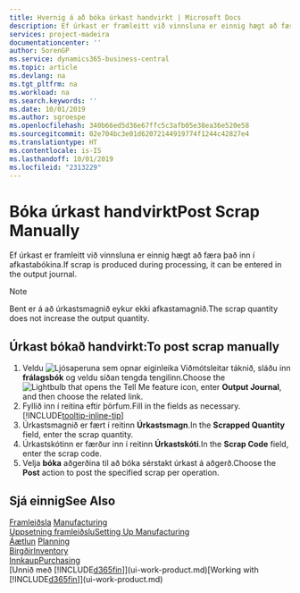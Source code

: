```yaml
---
title: Hvernig á að bóka úrkast handvirkt | Microsoft Docs
description: Ef úrkast er framleitt við vinnsluna er einnig hægt að færa það inn í afkastabókina. Bent er á að úrkastsmagnið eykur ekki afkastamagnið.
services: project-madeira
documentationcenter: ''
author: SorenGP
ms.service: dynamics365-business-central
ms.topic: article
ms.devlang: na
ms.tgt_pltfrm: na
ms.workload: na
ms.search.keywords: ''
ms.date: 10/01/2019
ms.author: sgroespe
ms.openlocfilehash: 340b66ed5d36e67ffc5c3afb05e38ea36e520e58
ms.sourcegitcommit: 02e704bc3e01d62072144919774f1244c42827e4
ms.translationtype: HT
ms.contentlocale: is-IS
ms.lasthandoff: 10/01/2019
ms.locfileid: "2313229"
---
```

# <a name="post-scrap-manually"></a><span data-ttu-id="3a912-104">Bóka úrkast handvirkt</span><span class="sxs-lookup"><span data-stu-id="3a912-104">Post Scrap Manually</span></span>
<span data-ttu-id="3a912-105">Ef úrkast er framleitt við vinnsluna er einnig hægt að færa það inn í afkastabókina.</span><span class="sxs-lookup"><span data-stu-id="3a912-105">If scrap is produced during processing, it can be entered in the output journal.</span></span> 

> [!NOTE]
> <span data-ttu-id="3a912-106">Bent er á að úrkastsmagnið eykur ekki afkastamagnið.</span><span class="sxs-lookup"><span data-stu-id="3a912-106">The scrap quantity does not increase the output quantity.</span></span>  

## <a name="to-post-scrap-manually"></a><span data-ttu-id="3a912-107">Úrkast bókað handvirkt:</span><span class="sxs-lookup"><span data-stu-id="3a912-107">To post scrap manually</span></span>  
1. <span data-ttu-id="3a912-108">Veldu ![Ljósaperuna sem opnar eiginleika Viðmótsleitar](media/ui-search/search_small.png "Segðu mér hvað þú vilt gera") táknið, sláðu inn **frálagsbók** og veldu síðan tengda tengilinn.</span><span class="sxs-lookup"><span data-stu-id="3a912-108">Choose the ![Lightbulb that opens the Tell Me feature](media/ui-search/search_small.png "Tell me what you want to do") icon, enter **Output Journal**, and then choose the related link.</span></span>  
2. <span data-ttu-id="3a912-109">Fyllið inn í reitina eftir þörfum.</span><span class="sxs-lookup"><span data-stu-id="3a912-109">Fill in the fields as necessary.</span></span> [!INCLUDE[tooltip-inline-tip](includes/tooltip-inline-tip_md.md)]  
3. <span data-ttu-id="3a912-110">Úrkastsmagnið er fært í reitinn **Úrkastsmagn**.</span><span class="sxs-lookup"><span data-stu-id="3a912-110">In the **Scrapped Quantity** field, enter the scrap quantity.</span></span>  
4. <span data-ttu-id="3a912-111">Úrkastskótinn er færður inn í reitinn **Úrkastskóti**.</span><span class="sxs-lookup"><span data-stu-id="3a912-111">In the **Scrap Code** field, enter the scrap code.</span></span>  
5. <span data-ttu-id="3a912-112">Velja **bóka** aðgerðina til að bóka sérstakt úrkast á aðgerð.</span><span class="sxs-lookup"><span data-stu-id="3a912-112">Choose the **Post** action to post the specified scrap per operation.</span></span>  

## <a name="see-also"></a><span data-ttu-id="3a912-113">Sjá einnig</span><span class="sxs-lookup"><span data-stu-id="3a912-113">See Also</span></span>  
<span data-ttu-id="3a912-114">[Framleiðsla](production-manage-manufacturing.md)  </span><span class="sxs-lookup"><span data-stu-id="3a912-114">[Manufacturing](production-manage-manufacturing.md)  </span></span>  
[<span data-ttu-id="3a912-115">Uppsetning framleiðslu</span><span class="sxs-lookup"><span data-stu-id="3a912-115">Setting Up Manufacturing</span></span>](production-configure-production-processes.md)  
<span data-ttu-id="3a912-116">[Áætlun](production-planning.md)    </span><span class="sxs-lookup"><span data-stu-id="3a912-116">[Planning](production-planning.md)    </span></span>  
[<span data-ttu-id="3a912-117">Birgðir</span><span class="sxs-lookup"><span data-stu-id="3a912-117">Inventory</span></span>](inventory-manage-inventory.md)  
[<span data-ttu-id="3a912-118">Innkaup</span><span class="sxs-lookup"><span data-stu-id="3a912-118">Purchasing</span></span>](purchasing-manage-purchasing.md)  
<span data-ttu-id="3a912-119">[Unnið með [!INCLUDE[d365fin](includes/d365fin_md.md)]](ui-work-product.md)</span><span class="sxs-lookup"><span data-stu-id="3a912-119">[Working with [!INCLUDE[d365fin](includes/d365fin_md.md)]](ui-work-product.md)</span></span>
